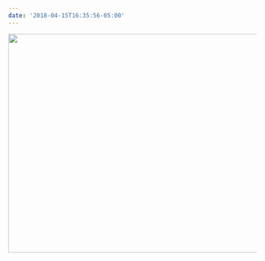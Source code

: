 ```yaml
---
date: '2018-04-15T16:35:56-05:00'
---
```



<img src="uploads/2018/1e3560b09d.jpg" width="600" height="444" />

